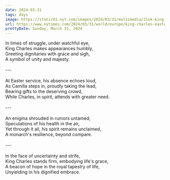 ```yaml
---
date: 2024-03-31
tags: days
image: https://static01.nyt.com/images/2024/03/31/multimedia/31uk-king-lkmt/31uk-king-lkmt-facebookJumbo.jpg
url: https://www.nytimes.com/2024/03/31/world/europe/king-charles-easter.html
prettyDate: Sunday, March 31, 2024
---
```

In times of struggle, under watchful eye,<br>King Charles makes appearances humbly,<br>Greeting dignitaries with grace and sigh,<br>A symbol of unity and majesty.<br><br>---<br><br>At Easter service, his absence echoes loud,<br>As Camilla steps in, proudly taking the lead,<br>Bearing gifts to the deserving crowd,<br>While Charles, in spirit, attends with greater need.<br><br>---<br><br>An enigma shrouded in rumors untamed,<br>Speculations of his health in the air,<br>Yet through it all, his spirit remains unclaimed,<br>A monarch's resilience, beyond compare.<br><br>---<br><br>In the face of uncertainty and strife,<br>King Charles stands firm, embodying life's grace,<br>A beacon of hope in the royal tapestry of life,<br>Unyielding in his dignified embrace.